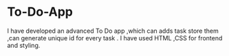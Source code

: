 # To-Do-App
I have developed an advanced To Do app ,which can adds task store
them ,can generate unique id for every task .
I have used HTML ,CSS for frontend and styling.
